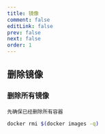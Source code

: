 ```yaml
---
title: 镜像
comment: false
editLink: false
prev: false
next: false
order: 1
---
```

 
 

## 删除镜像
### 删除所有镜像
``先确保已经删除所有容器``
```bash
docker rmi $(docker images -q)
```
